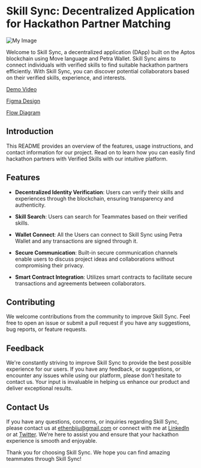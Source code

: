 # Skill Sync: Decentralized Application for Hackathon Partner Matching

![My Image](https://drive.google.com/uc?id=1kW5I_yo1TOFeWJ8Gau0O07cPFE4TN48J)

Welcome to Skill Sync, a decentralized application (DApp) built on the Aptos blockchain using Move language and Petra Wallet. Skill Sync aims to connect individuals with verified skills to find suitable hackathon partners efficiently. With Skill Sync, you can discover potential collaborators based on their verified skills, experience, and interests.

[Demo Video](https://youtu.be/JMTFcnusVhY?si=zjnuDpsoChfRGuGd)

[Figma Design](https://www.figma.com/file/zRRZ4ojILiOtGl1bvIq8VX/Untitled?type=design&node-id=0-1&mode=design&t=5tD6lLkE5rxzpwAM-0)

[Flow Diagram](https://drive.google.com/file/d/1ez7PkN2pQ_qearSsbYqbjgKDTH10AjQU/view?usp=sharing)

## Introduction

This README provides an overview of the features, usage instructions, and contact information for our project. Read on to learn how you can easily find hackathon partners with Verified Skills with our intuitive platform.

## Features

- **Decentralized Identity Verification**: Users can verify their skills and experiences through the blockchain, ensuring transparency and authenticity.

- **Skill Search**: Users can search for Teammates based on their verified skills.

- **Wallet Connect**: All the Users can connect to Skill Sync using Petra Wallet and any transactions are signed through it.
  
- **Secure Communication**: Built-in secure communication channels enable users to discuss project ideas and collaborations without compromising their privacy.
  
- **Smart Contract Integration**: Utilizes smart contracts to facilitate secure transactions and agreements between collaborators.

## Contributing

We welcome contributions from the community to improve Skill Sync. Feel free to open an issue or submit a pull request if you have any suggestions, bug reports, or feature requests.

## Feedback

We're constantly striving to improve Skill Sync to provide the best possible experience for our users. If you have any feedback, or suggestions, or encounter any issues while using our platform, please don't hesitate to contact us. Your input is invaluable in helping us enhance our product and deliver exceptional results.

## Contact Us

If you have any questions, concerns, or inquiries regarding Skill Sync, please contact us at <a href="ethenbiju@gmail.com" alt="my_email_id" target="_blank">ethenbiju@gmail.com</a> or connect with me at [LinkedIn](https://www.linkedin.com/in/ethenbiju/) or at [Twitter](https://twitter.com/@BijuEthen). We're here to assist you and ensure that your hackathon experience is smooth and enjoyable.

Thank you for choosing Skill Sync. We hope you can find amazing teammates through Skill Sync!
